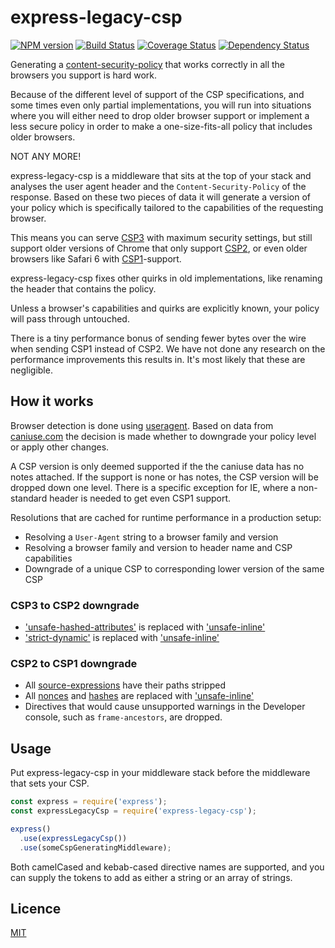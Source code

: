 # express-legacy-csp

[![NPM version](https://badge.fury.io/js/express-legacy-csp.svg)](http://badge.fury.io/js/express-legacy-csp)
[![Build Status](https://travis-ci.org/Munter/express-legacy-csp.svg?branch=master)](https://travis-ci.org/Munter/express-legacy-csp)
[![Coverage Status](https://coveralls.io/repos/github/Munter/express-legacy-csp/badge.svg?branch=master)](https://coveralls.io/github/Munter/express-legacy-csp?branch=master)
[![Dependency Status](https://david-dm.org/Munter/express-legacy-csp.svg)](https://david-dm.org/Munter/express-legacy-csp)

Generating a [content-security-policy](https://www.w3.org/TR/CSP/) that works correctly in all the browsers you support is hard work.

Because of the different level of support of the CSP specifications, and some times even only partial implementations, you will run into situations where you will either need to drop older browser support or implement a less secure policy in order to make a one-size-fits-all policy that includes older browsers.

NOT ANY MORE!

express-legacy-csp is a middleware that sits at the top of your stack and analyses the user agent header and the `Content-Security-Policy` of the response. Based on these two pieces of data it will generate a version of your policy which is specifically tailored to the capabilities of the requesting browser.

This means you can serve [CSP3](https://www.w3.org/TR/CSP3/) with maximum security settings, but still support older versions of Chrome that only support [CSP2](https://www.w3.org/TR/CSP2/), or even older browsers like Safari 6 with [CSP1](https://www.w3.org/TR/CSP1/)-support.

express-legacy-csp fixes other quirks in old implementations, like renaming the header that contains the policy.

Unless a browser's capabilities and quirks are explicitly known, your policy will pass through untouched.

There is a tiny performance bonus of sending fewer bytes over the wire when sending CSP1 instead of CSP2. We have not done any research on the performance improvements this results in. It's most likely that these are negligible.

## How it works

Browser detection is done using [useragent](https://www.npmjs.com/package/useragent). Based on data from [caniuse.com](http://caniuse.com/#search=csp) the decision is made whether to downgrade your policy level or apply other changes.

A CSP version is only deemed supported if the the caniuse data has no notes attached. If the support is none or has notes, the CSP version will be dropped down one level. There is a specific exception for IE, where a non-standard header is needed to get even CSP1 support.

Resolutions that are cached for runtime performance in a production setup:

- Resolving a `User-Agent` string to a browser family and version
- Resolving a browser family and version to header name and CSP capabilities
- Downgrade of a unique CSP to corresponding lower version of the same CSP

### CSP3 to CSP2 downgrade

- ['unsafe-hashed-attributes'](https://www.w3.org/TR/CSP3/#unsafe-hashed-attributes-usage) is replaced with ['unsafe-inline'](https://www.w3.org/TR/CSP2/#source-list-syntax)
- ['strict-dynamic'](https://www.w3.org/TR/CSP3/#strict-dynamic-usage) is replaced with ['unsafe-inline'](https://www.w3.org/TR/CSP2/#source-list-syntax)

### CSP2 to CSP1 downgrade

- All [source-expressions](https://www.w3.org/TR/CSP2/#source_expression) have their paths stripped
- All [nonces](https://www.w3.org/TR/CSP2/#script-src-the-nonce-attribute) and [hashes](https://www.w3.org/TR/CSP2/#source-list-valid-hashes) are replaced with ['unsafe-inline'](https://www.w3.org/TR/CSP2/#source-list-syntax)
- Directives that would cause unsupported warnings in the Developer console, such as
  `frame-ancestors`, are dropped.

## Usage

Put express-legacy-csp in your middleware stack before the middleware
that sets your CSP.

```js
const express = require('express');
const expressLegacyCsp = require('express-legacy-csp');

express()
  .use(expressLegacyCsp())
  .use(someCspGeneratingMiddleware);
```

Both camelCased and kebab-cased directive names are supported, and you
can supply the tokens to add as either a string or an array of strings.

## Licence

[MIT](https://tldrlegal.com/license/mit-license)
